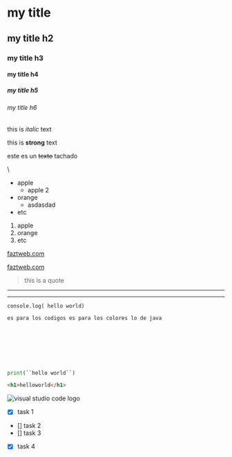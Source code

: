 <!-- HEADINGS -->

# my title 
## my title h2
### my title h3 
#### my title h4 
##### my title h5 
###### my title h6 

<!-- italic -->
this is *italic* text

<!-- stromg -->
this is **strong** text

<!-- strikethough -->
este es un ~~texto~~ tachado


<!-- UL -->\
* apple
    * apple 2
* orange 
    * asdasdad
* etc

1. apple
2. orange
3. etc

[faztweb.com](https://www.faztweb.com)

[faztweb.com](https://www.faztweb.com "CUSTOM TITLE")

>this is a quote

---
___


`console.log( hello world)`
```javascript 
es para los codigos es para los colores lo de java









```

```python
print(``hello world``)
```

```html
<h1>helloworld</h1>
```

![visual studio code logo](https://sobrebits.com/wp-content/uploads/2018/10/Visual-Studio-Code-para-PowerShell.png "vs code logo")

<!-- git gub markdown -->
* [x] task 1
* [] task 2
* [] task 3
* [x] task 4
